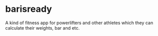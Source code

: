 # barisready 
 A kind of fitness app for powerlifters and other athletes which they can calculate their weights, bar and etc.
